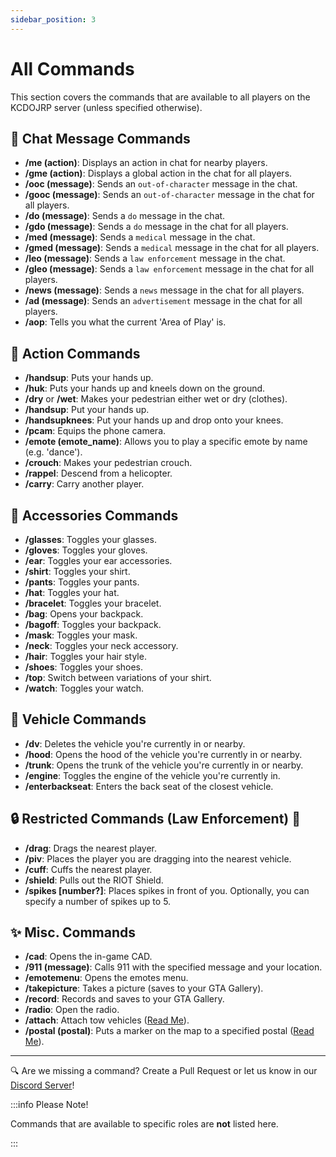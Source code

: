 ```yaml
---
sidebar_position: 3
---
```


# All Commands

This section covers the commands that are available to all players on the KCDOJRP server (unless specified otherwise).

## 🧑 Chat Message Commands
- **/me (action)**: Displays an action in chat for nearby players.
- **/gme (action)**: Displays a global action in the chat for all players.
- **/ooc (message)**: Sends an `out-of-character` message in the chat.
- **/gooc (message)**: Sends an `out-of-character` message in the chat for all players.
- **/do (message)**: Sends a `do` message in the chat.
- **/gdo (message)**: Sends a `do` message in the chat for all players.
- **/med (message)**: Sends a `medical` message in the chat.
- **/gmed (message)**: Sends a `medical` message in the chat for all players.
- **/leo (message)**: Sends a `law enforcement` message in the chat.
- **/gleo (message)**: Sends a `law enforcement` message in the chat for all players.
- **/news (message)**: Sends a `news` message in the chat for all players.
- **/ad (message)**: Sends an `advertisement` message in the chat for all players.
- **/aop**: Tells you what the current 'Area of Play' is.

## 🚶 Action Commands
- **/handsup**: Puts your hands up.
- **/huk**: Puts your hands up and kneels down on the ground.
- **/dry** or **/wet**: Makes your pedestrian either wet or dry (clothes).
- **/handsup**: Put your hands up.
- **/handsupknees**: Put your hands up and drop onto your knees.
- **/pcam**: Equips the phone camera.
- **/emote (emote_name)**: Allows you to play a specific emote by name (e.g. 'dance').
- **/crouch**: Makes your pedestrian crouch.
- **/rappel**: Descend from a helicopter.
- **/carry**: Carry another player.

## 👕 Accessories Commands
- **/glasses**: Toggles your glasses.
- **/gloves**: Toggles your gloves.
- **/ear**: Toggles your ear accessories.
- **/shirt**: Toggles your shirt.
- **/pants**: Toggles your pants.
- **/hat**: Toggles your hat.
- **/bracelet**: Toggles your bracelet.
- **/bag**: Opens your backpack.
- **/bagoff**: Toggles your backpack.
- **/mask**: Toggles your mask.
- **/neck**: Toggles your neck accessory.
- **/hair**: Toggles your hair style.
- **/shoes**: Toggles your shoes.
- **/top**: Switch between variations of your shirt.
- **/watch**: Toggles your watch.

## 🚗 Vehicle Commands
- **/dv**: Deletes the vehicle you're currently in or nearby.
- **/hood**: Opens the hood of the vehicle you're currently in or nearby.
- **/trunk**: Opens the trunk of the vehicle you're currently in or nearby.
- **/engine**: Toggles the engine of the vehicle you're currently in.
- **/enterbackseat**: Enters the back seat of the closest vehicle.

## 🔒 Restricted Commands (Law Enforcement) 👮
- **/drag**: Drags the nearest player.
- **/piv**: Places the player you are dragging into the nearest vehicle.
- **/cuff**: Cuffs the nearest player.
- **/shield**: Pulls out the RIOT Shield.
- **/spikes [number?]**: Places spikes in front of you. Optionally, you can specify a number of spikes up to 5.

## ✨ Misc. Commands
- **/cad**: Opens the in-game CAD.
- **/911 (message)**: Calls 911 with the specified message and your location.
- **/emotemenu**: Opens the emotes menu.
- **/takepicture**: Takes a picture (saves to your GTA Gallery).
- **/record**: Records and saves to your GTA Gallery.
- **/radio**: Open the radio.
- **/attach**: Attach tow vehicles ([Read Me](https://docs.kcdojrp.com/docs/intro)).
- **/postal (postal)**: Puts a marker on the map to a specified postal ([Read Me](../postals/postals#the-postal-command)).

---

🔍 Are we missing a command? Create a Pull Request or let us know in our [Discord Server](https://discord.gg/sAAMeZZvrq)!

:::info Please Note!

Commands that are available to specific roles are **not** listed here.

:::
